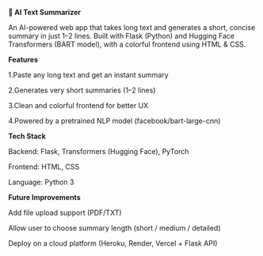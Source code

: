 **📝 AI Text Summarizer**

An AI-powered web app that takes long text and generates a short, concise summary in just 1–2 lines.
Built with Flask (Python) and Hugging Face Transformers (BART model), with a colorful frontend using HTML & CSS.

**Features**

1.Paste any long text and get an instant summary

2.Generates very short summaries (1–2 lines)

3.Clean and colorful frontend for better UX

4.Powered by a pretrained NLP model (facebook/bart-large-cnn)

**Tech Stack**

 Backend: Flask, Transformers (Hugging Face), PyTorch

 Frontend: HTML, CSS

 Language: Python 3

**Future Improvements**

 Add file upload support (PDF/TXT)

 Allow user to choose summary length (short / medium / detailed)

 Deploy on a cloud platform (Heroku, Render, Vercel + Flask API)
